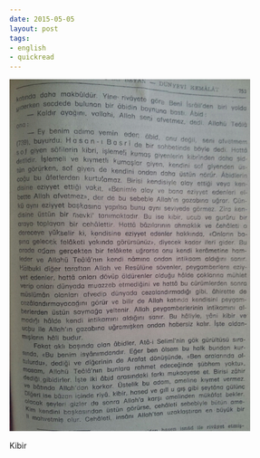 ```yaml
---
date: 2015-05-05
layout: post
tags:
- english
- quickread
---
```


![](/images/tumblr_nnv3n5op1n1u3gx2to1_500.jpg)

Kibir
